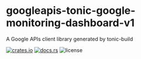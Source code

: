 # googleapis-tonic-google-monitoring-dashboard-v1

A Google APIs client library generated by tonic-build

[![crates.io](https://img.shields.io/crates/v/googleapis-tonic-google-monitoring-dashboard-v1)](https://crates.io/crates/googleapis-tonic-google-monitoring-dashboard-v1)
[![docs.rs](https://img.shields.io/docsrs/googleapis-tonic-google-monitoring-dashboard-v1)](https://docs.rs/googleapis-tonic-google-monitoring-dashboard-v1)
![license](https://img.shields.io/crates/l/googleapis-tonic-google-monitoring-dashboard-v1)
